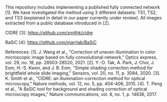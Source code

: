 This repository includes implementing a published fully connected network [1]. 
We have investigated the method using 3 different datasets: TS1, TS2, and TS3 (explained in detail in our paper currently under review).
All images extracted from a public database introduced in [2]. 

CIDRE [3]: https://github.com/smithk/cidre 

BaSiC [4]: https://github.com/marrlab/BaSiC

References:
[1]. J. Wang et al., "Correction of uneven illumination in color microscopic image based on fully convolutional network," Optics express, vol. 29, no. 18, pp. 28503-28520, 2021.
[2]. Y.-O. Tak, A. Park, J. Choi, J. Eom, H.-S. Kwon, and J. B. Eom, "Simple shading correction method for brightfield whole slide imaging," Sensors, vol. 20, no. 11, p. 3084, 2020.
[3]. K. Smith et al., "CIDRE: an illumination-correction method for optical microscopy," Nature methods, vol. 12, no. 5, pp. 404-406, 2015.
[4]. T. Peng et al., "A BaSiC tool for background and shading correction of optical microscopy images," Nature communications, vol. 8, no. 1, p. 14836, 2017.
